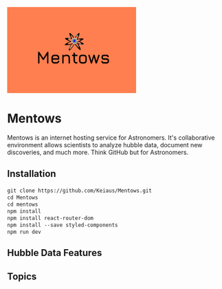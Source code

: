 <img src="/mentows/src/assets/Mentows3.png" alt="Alt Text" width="300" height="200">

# Mentows
Mentows is an internet hosting service for Astronomers. It's collaborative environment allows scientists to analyze hubble data, document new discoveries, and much more. Think GitHub but for Astronomers.

Installation
---
```
git clone https://github.com/Keiaus/Mentows.git
cd Mentows
cd mentows
npm install
npm install react-router-dom
npm install --save styled-components
npm run dev
```

Hubble Data Features
--- 
Topics 
---
